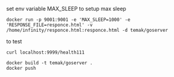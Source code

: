 set env variable MAX_SLEEP to setup max sleep

```
docker run -p 9001:9001 -e 'MAX_SLEEP=1000' -e 'RESPONSE_FILE=responce.html' -v /home/infinity/responce.html:responce.html -d temak/goserver

```

to test 
```
curl localhost:9999/health111
```


```
docker build -t temak/goserver .
docker push
```